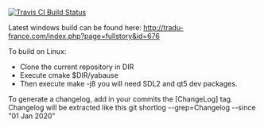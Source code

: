 [![Travis CI Build Status](https://travis-ci.org/FCare/Kronos.svg?branch=extui-align)](https://travis-ci.org/github/FCare/Kronos)


Latest windows build can be found here:
http://tradu-france.com/index.php?page=fullstory&id=676

To build on Linux:
- Clone the current repository in DIR
- Execute cmake $DIR/yabause
- Then execute make -j8
you will need SDL2 and qt5 dev packages.

To generate a changelog, add in your commits the [ChangeLog] tag. Changelog will be extracted like this 
  git shortlog --grep=Changelog --since "01 Jan 2020"
